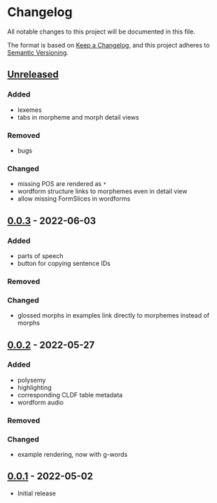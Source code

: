 # Changelog
All notable changes to this project will be documented in this file.

The format is based on [Keep a Changelog](https://keepachangelog.com/en/1.0.0/),
and this project adheres to [Semantic Versioning](https://semver.org/spec/v2.0.0.html).


## [Unreleased]

### Added
* lexemes
* tabs in morpheme and morph detail views

### Removed
* bugs

### Changed
* missing POS are rendered as `*`
* wordform structure links to morphemes even in detail view
* allow missing FormSlices in wordforms

## [0.0.3] - 2022-06-03

### Added
* parts of speech
* button for copying sentence IDs

### Removed

### Changed
* glossed morphs in examples link directly to morphemes instead of morphs

## [0.0.2] - 2022-05-27

### Added
* polysemy
* highlighting
* corresponding CLDF table metadata
* wordform audio

### Removed

### Changed
* example rendering, now with g-words

## [0.0.1] - 2022-05-02

* Initial release

[Unreleased]: https://github.com/fmatter/clld-morphology-plugin/compare/0.0.3...HEAD
[0.0.3]: https://github.com/fmatter/clld-morphology-plugin/releases/tag/0.0.3
[0.0.2]: https://github.com/fmatter/clld-morphology-plugin/releases/tag/0.0.2
[0.0.1]: https://github.com/fmatter/clld-morphology-plugin/releases/tag/v0.0.1

